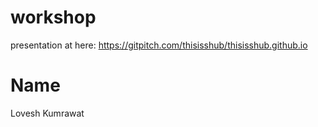 # workshop

presentation at here: https://gitpitch.com/thisisshub/thisisshub.github.io

# Name
Lovesh Kumrawat
